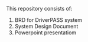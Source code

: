This repository consists of:
1. BRD for DriverPASS system
2. System Design Document
3. Powerpoint presentatiom
